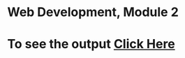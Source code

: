 # Web Development, Module 2

# To see the output [Click Here](https://alvarovillalbaa.github.io/HTML-CSS-JS-for-Web-Developers/Assignments/Module%202/index.html)
